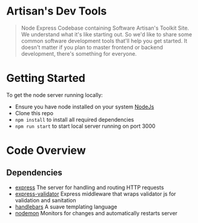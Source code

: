 # Artisan's Dev Tools
> Node Express Codebase containing Software Artisan's Toolkit Site.
> We understand what it's like starting out. So we'd like to share 
> some common software development tools that'll help you get started.
> It doesn't matter if you plan to master frontend or backend development,
> there's something for everyone.

# Getting Started
To get the node server running locally: 
* Ensure you have node installed on your system [NodeJs](https://nodejs.org/en/download/)
* Clone this repo
* `npm install` to install all required dependencies
* `npm run start` to start local server running on port 3000

# Code Overview
## Dependencies
* [express](https://expressjs.com/) The server for handling and routing HTTP requests
* [express-validator](https://express-validator.github.io/docs/) Express middleware that wraps validator js for validation and sanitation  
* [handlebars](https://handlebarsjs.com/guide/#what-is-handlebars) A suave templating language
* [nodemon](https://nodemon.io/) Monitors for changes and automatically restarts server



